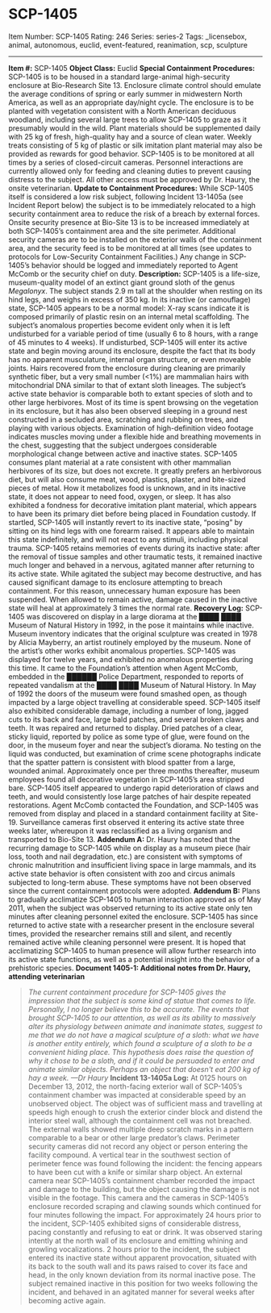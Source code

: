 # SCP-1405
Item Number: SCP-1405
Rating: 246
Series: series-2
Tags: _licensebox, animal, autonomous, euclid, event-featured, reanimation, scp, sculpture

---

**Item #:** SCP-1405
**Object Class:** Euclid
**Special Containment Procedures:** SCP-1405 is to be housed in a standard large-animal high-security enclosure at Bio-Research Site 13. Enclosure climate control should emulate the average conditions of spring or early summer in midwestern North America, as well as an appropriate day/night cycle. The enclosure is to be planted with vegetation consistent with a North American deciduous woodland, including several large trees to allow SCP-1405 to graze as it presumably would in the wild. Plant materials should be supplemented daily with 25 kg of fresh, high-quality hay and a source of clean water. Weekly treats consisting of 5 kg of plastic or silk imitation plant material may also be provided as rewards for good behavior.
SCP-1405 is to be monitored at all times by a series of closed-circuit cameras. Personnel interactions are currently allowed only for feeding and cleaning duties to prevent causing distress to the subject. All other access must be approved by Dr. Haury, the onsite veterinarian.
**Update to Containment Procedures:** While SCP-1405 itself is considered a low risk subject, following Incident 13-1405a (see Incident Report below) the subject is to be immediately relocated to a high security containment area to reduce the risk of a breach by external forces. Onsite security presence at Bio-Site 13 is to be increased immediately at both SCP-1405’s containment area and the site perimeter. Additional security cameras are to be installed on the exterior walls of the containment area, and the security feed is to be monitored at all times (see updates to protocols for Low-Security Containment Facilities.) Any change in SCP-1405’s behavior should be logged and immediately reported to Agent McComb or the security chief on duty.
**Description:** SCP-1405 is a life-size, museum-quality model of an extinct giant ground sloth of the genus _Megalonyx_. The subject stands 2.9 m tall at the shoulder when resting on its hind legs, and weighs in excess of 350 kg.
In its inactive (or camouflage) state, SCP-1405 appears to be a normal model: X-ray scans indicate it is composed primarily of plastic resin on an internal metal scaffolding.
The subject’s anomalous properties become evident only when it is left undisturbed for a variable period of time (usually 6 to 8 hours, with a range of 45 minutes to 4 weeks). If undisturbed, SCP-1405 will enter its active state and begin moving around its enclosure, despite the fact that its body has no apparent musculature, internal organ structure, or even moveable joints. Hairs recovered from the enclosure during cleaning are primarily synthetic fiber, but a very small number (<1%) are mammalian hairs with mitochondrial DNA similar to that of extant sloth lineages.
The subject’s active state behavior is comparable both to extant species of sloth and to other large herbivores. Most of its time is spent browsing on the vegetation in its enclosure, but it has also been observed sleeping in a ground nest constructed in a secluded area, scratching and rubbing on trees, and playing with various objects. Examination of high-definition video footage indicates muscles moving under a flexible hide and breathing movements in the chest, suggesting that the subject undergoes considerable morphological change between active and inactive states.
SCP-1405 consumes plant material at a rate consistent with other mammalian herbivores of its size, but does not excrete. It greatly prefers an herbivorous diet, but will also consume meat, wood, plastics, plaster, and bite-sized pieces of metal. How it metabolizes food is unknown, and in its inactive state, it does not appear to need food, oxygen, or sleep. It has also exhibited a fondness for decorative imitation plant material, which appears to have been its primary diet before being placed in Foundation custody.
If startled, SCP-1405 will instantly revert to its inactive state, “posing” by sitting on its hind legs with one forearm raised. It appears able to maintain this state indefinitely, and will not react to any stimuli, including physical trauma. SCP-1405 retains memories of events during its inactive state: after the removal of tissue samples and other traumatic tests, it remained inactive much longer and behaved in a nervous, agitated manner after returning to its active state. While agitated the subject may become destructive, and has caused significant damage to its enclosure attempting to breach containment. For this reason, unnecessary human exposure has been suspended. When allowed to remain active, damage caused in the inactive state will heal at approximately 3 times the normal rate.
**Recovery Log:** SCP-1405 was discovered on display in a large diorama at the ████ ████ Museum of Natural History in 1992, in the pose it maintains while inactive. Museum inventory indicates that the original sculpture was created in 1978 by Alicia Mayberry, an artist routinely employed by the museum. None of the artist’s other works exhibit anomalous properties.
SCP-1405 was displayed for twelve years, and exhibited no anomalous properties during this time. It came to the Foundation’s attention when Agent McComb, embedded in the ██████ Police Department, responded to reports of repeated vandalism at the ████ ████ Museum of Natural History. In May of 1992 the doors of the museum were found smashed open, as though impacted by a large object travelling at considerable speed. SCP-1405 itself also exhibited considerable damage, including a number of long, jagged cuts to its back and face, large bald patches, and several broken claws and teeth. It was repaired and returned to display.
Dried patches of a clear, sticky liquid, reported by police as some type of glue, were found on the door, in the museum foyer and near the subject’s diorama. No testing on the liquid was conducted, but examination of crime scene photographs indicate that the spatter pattern is consistent with blood spatter from a large, wounded animal.
Approximately once per three months thereafter, museum employees found all decorative vegetation in SCP-1405’s area stripped bare. SCP-1405 itself appeared to undergo rapid deterioration of claws and teeth, and would consistently lose large patches of hair despite repeated restorations. Agent McComb contacted the Foundation, and SCP-1405 was removed from display and placed in a standard containment facility at Site-19. Surveillance cameras first observed it entering its active state three weeks later, whereupon it was reclassified as a living organism and transported to Bio-Site 13.
**Addendum A:** Dr. Haury has noted that the recurring damage to SCP-1405 while on display as a museum piece (hair loss, tooth and nail degradation, etc.) are consistent with symptoms of chronic malnutrition and insufficient living space in large mammals, and its active state behavior is often consistent with zoo and circus animals subjected to long-term abuse. These symptoms have not been observed since the current containment protocols were adopted.
**Addendum B:** Plans to gradually acclimatize SCP-1405 to human interaction approved as of May 2011, when the subject was observed returning to its active state only ten minutes after cleaning personnel exited the enclosure. SCP-1405 has since returned to active state with a researcher present in the enclosure several times, provided the researcher remains still and silent, and recently remained active while cleaning personnel were present. It is hoped that acclimatizing SCP-1405 to human presence will allow further research into its active state functions, as well as a potential insight into the behavior of a prehistoric species.
**Document 1405-1: Additional notes from Dr. Haury, attending veterinarian**
> _The current containment procedure for SCP-1405 gives the impression that the subject is some kind of statue that comes to life. Personally, I no longer believe this to be accurate. The events that brought SCP-1405 to our attention, as well as its ability to massively alter its physiology between animate and inanimate states, suggest to me that we do not have a magical sculpture of a sloth: what we have is another entity entirely, which found a sculpture of a sloth to be a convenient hiding place. This hypothesis does raise the question of why it chose to be a sloth, and if it could be persuaded to enter and animate similar objects. Perhaps an object that doesn't eat 200 kg of hay a week. —Dr Haury_
**Incident 13-1405a Log:** At 0125 hours on December 13, 2012, the north-facing exterior wall of SCP-1405’s containment chamber was impacted at considerable speed by an unobserved object. The object was of sufficient mass and travelling at speeds high enough to crush the exterior cinder block and distend the interior steel wall, although the containment cell was not breached. The external walls showed multiple deep scratch marks in a pattern comparable to a bear or other large predator’s claws.
Perimeter security cameras did not record any object or person entering the facility compound. A vertical tear in the southwest section of perimeter fence was found following the incident: the fencing appears to have been cut with a knife or similar sharp object. An external camera near SCP-1405’s containment chamber recorded the impact and damage to the building, but the object causing the damage is not visible in the footage. This camera and the cameras in SCP-1405’s enclosure recorded scraping and clawing sounds which continued for four minutes following the impact.
For approximately 24 hours prior to the incident, SCP-1405 exhibited signs of considerable distress, pacing constantly and refusing to eat or drink. It was observed staring intently at the north wall of its enclosure and emitting whining and growling vocalizations. 2 hours prior to the incident, the subject entered its inactive state without apparent provocation, situated with its back to the south wall and its paws raised to cover its face and head, in the only known deviation from its normal inactive pose. The subject remained inactive in this position for two weeks following the incident, and behaved in an agitated manner for several weeks after becoming active again.